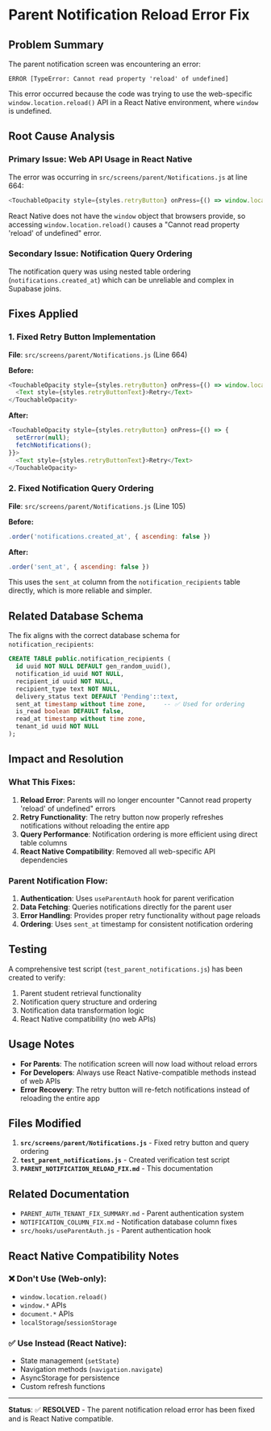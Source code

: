 # Parent Notification Reload Error Fix

## Problem Summary

The parent notification screen was encountering an error:
```
ERROR [TypeError: Cannot read property 'reload' of undefined]
```

This error occurred because the code was trying to use the web-specific `window.location.reload()` API in a React Native environment, where `window` is undefined.

## Root Cause Analysis

### Primary Issue: Web API Usage in React Native
The error was occurring in `src/screens/parent/Notifications.js` at line 664:
```javascript
<TouchableOpacity style={styles.retryButton} onPress={() => window.location.reload()}>
```

React Native does not have the `window` object that browsers provide, so accessing `window.location.reload()` causes a "Cannot read property 'reload' of undefined" error.

### Secondary Issue: Notification Query Ordering
The notification query was using nested table ordering (`notifications.created_at`) which can be unreliable and complex in Supabase joins.

## Fixes Applied

### 1. **Fixed Retry Button Implementation**
**File**: `src/screens/parent/Notifications.js` (Line 664)

**Before:**
```javascript
<TouchableOpacity style={styles.retryButton} onPress={() => window.location.reload()}>
  <Text style={styles.retryButtonText}>Retry</Text>
</TouchableOpacity>
```

**After:**
```javascript
<TouchableOpacity style={styles.retryButton} onPress={() => {
  setError(null);
  fetchNotifications();
}}>
  <Text style={styles.retryButtonText}>Retry</Text>
</TouchableOpacity>
```

### 2. **Fixed Notification Query Ordering**
**File**: `src/screens/parent/Notifications.js` (Line 105)

**Before:**
```javascript
.order('notifications.created_at', { ascending: false })
```

**After:**
```javascript
.order('sent_at', { ascending: false })
```

This uses the `sent_at` column from the `notification_recipients` table directly, which is more reliable and simpler.

## Related Database Schema

The fix aligns with the correct database schema for `notification_recipients`:
```sql
CREATE TABLE public.notification_recipients (
  id uuid NOT NULL DEFAULT gen_random_uuid(),
  notification_id uuid NOT NULL,
  recipient_id uuid NOT NULL,
  recipient_type text NOT NULL,
  delivery_status text DEFAULT 'Pending'::text,
  sent_at timestamp without time zone,     -- ✅ Used for ordering
  is_read boolean DEFAULT false,
  read_at timestamp without time zone,
  tenant_id uuid NOT NULL
);
```

## Impact and Resolution

### What This Fixes:
1. **Reload Error**: Parents will no longer encounter "Cannot read property 'reload' of undefined" errors
2. **Retry Functionality**: The retry button now properly refreshes notifications without reloading the entire app
3. **Query Performance**: Notification ordering is more efficient using direct table columns
4. **React Native Compatibility**: Removed all web-specific API dependencies

### Parent Notification Flow:
1. **Authentication**: Uses `useParentAuth` hook for parent verification
2. **Data Fetching**: Queries notifications directly for the parent user
3. **Error Handling**: Provides proper retry functionality without page reloads
4. **Ordering**: Uses `sent_at` timestamp for consistent notification ordering

## Testing

A comprehensive test script (`test_parent_notifications.js`) has been created to verify:
1. Parent student retrieval functionality
2. Notification query structure and ordering
3. Notification data transformation logic
4. React Native compatibility (no web APIs)

## Usage Notes

- **For Parents**: The notification screen will now load without reload errors
- **For Developers**: Always use React Native-compatible methods instead of web APIs
- **Error Recovery**: The retry button will re-fetch notifications instead of reloading the entire app

## Files Modified

1. **`src/screens/parent/Notifications.js`** - Fixed retry button and query ordering
2. **`test_parent_notifications.js`** - Created verification test script
3. **`PARENT_NOTIFICATION_RELOAD_FIX.md`** - This documentation

## Related Documentation

- `PARENT_AUTH_TENANT_FIX_SUMMARY.md` - Parent authentication system
- `NOTIFICATION_COLUMN_FIX.md` - Notification database column fixes
- `src/hooks/useParentAuth.js` - Parent authentication hook

## React Native Compatibility Notes

### ❌ Don't Use (Web-only):
- `window.location.reload()`
- `window.*` APIs
- `document.*` APIs
- `localStorage`/`sessionStorage`

### ✅ Use Instead (React Native):
- State management (`setState`)
- Navigation methods (`navigation.navigate`)
- AsyncStorage for persistence
- Custom refresh functions

---

**Status**: ✅ **RESOLVED** - The parent notification reload error has been fixed and is React Native compatible.
